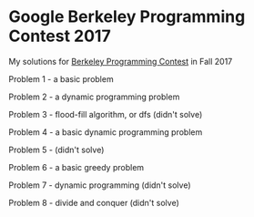 # Google Berkeley Programming Contest 2017
My solutions for [Berkeley Programming Contest](http://inst.eecs.berkeley.edu/~ctest/contest/f2017-contest.pdf) in Fall 2017

Problem 1 - a basic problem

Problem 2 - a dynamic programming problem

Problem 3 - flood-fill algorithm, or dfs (didn't solve)

Problem 4 - a basic dynamic programming problem

Problem 5 - (didn't solve)

Problem 6 - a basic greedy problem

Problem 7 - dynamic programming (didn't solve)

Problem 8 - divide and conquer (didn't solve)

